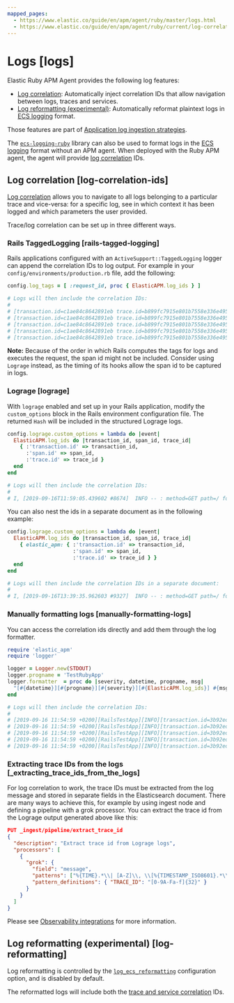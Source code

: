 ```yaml
---
mapped_pages:
  - https://www.elastic.co/guide/en/apm/agent/ruby/master/logs.html
  - https://www.elastic.co/guide/en/apm/agent/ruby/current/log-correlation.html
---
```


# Logs [logs]

Elastic Ruby APM Agent provides the following log features:

* [Log correlation](#log-correlation-ids): Automatically inject correlation IDs that allow navigation between logs, traces and services.
* [Log reformatting (experimental)](#log-reformatting): Automatically reformat plaintext logs in [ECS logging](ecs-logging://reference/intro.md) format.

Those features are part of [Application log ingestion strategies](docs-content://solutions/observability/logs/stream-application-logs.md).

The [`ecs-logging-ruby`](ecs-logging-ruby://reference/index.md) library can also be used to format logs in the [ECS logging](ecs-logging://reference/intro.md) format without an APM agent. When deployed with the Ruby APM agent, the agent will provide [log correlation](#log-correlation-ids) IDs.


## Log correlation [log-correlation-ids]

[Log correlation](docs-content://solutions/observability/apps/logs.md) allows you to navigate to all logs belonging to a particular trace and vice-versa: for a specific log, see in which context it has been logged and which parameters the user provided.

Trace/log correlation can be set up in three different ways.


### Rails TaggedLogging [rails-tagged-logging]

Rails applications configured with an `ActiveSupport::TaggedLogging` logger can append the correlation IDs to log output. For example in your `config/environments/production.rb` file, add the following:

```ruby
config.log_tags = [ :request_id, proc { ElasticAPM.log_ids } ]

# Logs will then include the correlation IDs:
#
# [transaction.id=c1ae84c8642891eb trace.id=b899fc7915e801b7558e336e4952bafe] Started GET "/" for 127.0.0.1 at 2019-09-16 11:28:46 +0200
# [transaction.id=c1ae84c8642891eb trace.id=b899fc7915e801b7558e336e4952bafe] Processing by ApplicationController#index as HTML
# [transaction.id=c1ae84c8642891eb trace.id=b899fc7915e801b7558e336e4952bafe]   Rendering text template
# [transaction.id=c1ae84c8642891eb trace.id=b899fc7915e801b7558e336e4952bafe]   Rendered text template (Duration: 0.1ms | Allocations: 17)
# [transaction.id=c1ae84c8642891eb trace.id=b899fc7915e801b7558e336e4952bafe] Completed 200 OK in 1ms (Views: 0.4ms | Allocations: 171)
```

**Note:** Because of the order in which Rails computes the tags for logs and executes the request, the span id might not be included. Consider using `Lograge` instead, as the timing of its hooks allow the span id to be captured in logs.


### Lograge [lograge]

With `lograge` enabled and set up in your Rails application, modify the `custom_options` block in the Rails environment configuration file. The returned `Hash` will be included in the structured Lograge logs.

```ruby
config.lograge.custom_options = lambda do |event|
  ElasticAPM.log_ids do |transaction_id, span_id, trace_id|
    { :'transaction.id' => transaction_id,
      :'span.id' => span_id,
      :'trace.id' => trace_id }
  end
end

# Logs will then include the correlation IDs:
#
# I, [2019-09-16T11:59:05.439602 #8674]  INFO -- : method=GET path=/ format=html controller=ApplicationController action=index status=200 duration=0.36 view=0.20 transaction.id=56a9186a9257aa08 span.id=8e84a786ab0abbb2 trace.id=1bbab8ac4c7c9584f53eb882ff0dfdd8
```

You can also nest the ids in a separate document as in the following example:

```ruby
config.lograge.custom_options = lambda do |event|
  ElasticAPM.log_ids do |transaction_id, span_id, trace_id|
    { elastic_apm: { :'transaction.id' => transaction_id,
                     :'span.id' => span_id,
                     :'trace.id' => trace_id } }
  end
end

# Logs will then include the correlation IDs in a separate document:
#
# I, [2019-09-16T13:39:35.962603 #9327]  INFO -- : method=GET path=/ format=html controller=ApplicationController action=index status=200 duration=0.37 view=0.20 elastic_apm={:transaction_id=>"2fb84f5d0c48a296", :span_id=>"2e5c5a7c85f83be7", :trace_id=>"43e1941c4a6fff343a4e018ff7b92000"}
```


### Manually formatting logs [manually-formatting-logs]

You can access the correlation ids directly and add them through the log formatter.

```ruby
require 'elastic_apm'
require 'logger'

logger = Logger.new(STDOUT)
logger.progname = 'TestRubyApp'
logger.formatter  = proc do |severity, datetime, progname, msg|
  "[#{datetime}][#{progname}][#{severity}][#{ElasticAPM.log_ids}] #{msg}\n"
end

# Logs will then include the correlation IDs:
#
# [2019-09-16 11:54:59 +0200][RailsTestApp][INFO][transaction.id=3b92edcccc0a6d1e trace.id=1275686e35de91f776557637e799651e] Started GET "/" for 127.0.0.1 at 2019-09-16 11:54:59 +0200
# [2019-09-16 11:54:59 +0200][RailsTestApp][INFO][transaction.id=3b92edcccc0a6d1e trace.id=1275686e35de91f776557637e799651e] Processing by ApplicationController#index as HTML
# [2019-09-16 11:54:59 +0200][RailsTestApp][INFO][transaction.id=3b92edcccc0a6d1e span.id=3bde4e9c85ab359c trace.id=1275686e35de91f776557637e799651e]   Rendering text template
# [2019-09-16 11:54:59 +0200][RailsTestApp][INFO][transaction.id=3b92edcccc0a6d1e span.id=f3d7e32f176d4c93 trace.id=1275686e35de91f776557637e799651e]   Rendered text template (Duration: 0.1ms | Allocations: 17)
# [2019-09-16 11:54:59 +0200][RailsTestApp][INFO][transaction.id=3b92edcccc0a6d1e span.id=3bde4e9c85ab359c trace.id=1275686e35de91f776557637e799651e] Completed 200 OK in 1ms (Views: 0.3ms | Allocations: 187)
```


### Extracting trace IDs from the logs [_extracting_trace_ids_from_the_logs]

For log correlation to work, the trace IDs must be extracted from the log message and stored in separate fields in the Elasticsearch document. There are many ways to achieve this, for example by using ingest node and defining a pipeline with a grok processor. You can extract the trace id from the Lograge output generated above like this:

```json
PUT _ingest/pipeline/extract_trace_id
{
  "description": "Extract trace id from Lograge logs",
  "processors": [
    {
      "grok": {
        "field": "message",
        "patterns": ["%{TIME}.*\\| [A-Z]\\, \\[%{TIMESTAMP_ISO8601}.*\\]  %{LOGLEVEL:log.level} [-]{2} \\: \\[[0-9A-Fa-f\\-]{36}\\] \\{.*\\\"trace\\.id\\\"\\:\\\"%{TRACE_ID:trace.id}.*\\}"],
        "pattern_definitions": { "TRACE_ID": "[0-9A-Fa-f]{32}" }
      }
    }
  ]
}
```

Please see [Observability integrations](docs-content://solutions/observability/apps/logs.md) for more information.


## Log reformatting (experimental) [log-reformatting]

Log reformatting is controlled by the [`log_ecs_reformatting`](/reference/configuration.md#config-log-ecs-formatting) configuration option, and is disabled by default.

The reformatted logs will include both the [trace and service correlation](#log-correlation-ids) IDs.
